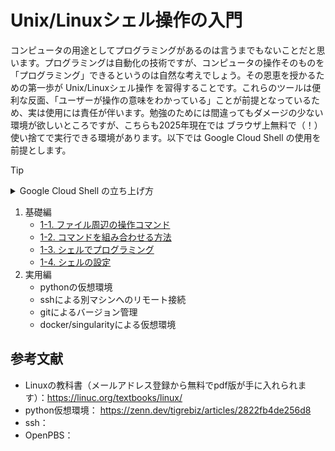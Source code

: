 
# Unix/Linuxシェル操作の入門

コンピュータの用途としてプログラミングがあるのは言うまでもないことだと思います。プログラミングは自動化の技術ですが、コンピュータの操作そのものを「プログラミング」できるというのは自然な考えでしょう。その恩恵を授かるための第一歩が Unix/Linuxシェル操作 を習得することです。これらのツールは便利な反面、「ユーザーが操作の意味をわかっている」ことが前提となっているため、実は使用には責任が伴います。勉強のためには間違ってもダメージの少ない環境が欲しいところですが、こちらも2025年現在では ブラウザ上無料で（！）使い捨てで実行できる環境があります。以下では Google Cloud Shell の使用を前提とします。

> [!TIP]
> <details>
> <summary>Google Cloud Shell の立ち上げ方</summary>
> 
> Google Cloud Shell は Googleアカウントから使えるUnix/Linuxシェルの環境です：
> - 無料でも使えます：https://cloud.google.com/shell/pricing?hl=ja
>
> 使うには基本的にGoogleアカウントにログインした状態でブラウザから適当なURLにアクセスするだけです。最初に動かす際は承認が必要です。使う際にはいくつかの選択肢があります：
> 1. エフェメラルモード：https://shell.cloud.google.com/?hl=fromcloudshell=true&show=terminal&pli=1&ephemeral=true
>       - セッションを切ると作った環境はすべて消去される「一時的（＝エフェメラル）な」モード
>       - 慣れないうちはこちらでやっておくと、何かを失敗しても起動しなおせばやり直せるので安心です
> 2. 通常モード：https://shell.cloud.google.com/?hl=fromcloudshell=true&show=terminal&pli=1
>       - セッションを切っても環境が保存されたままのモード（`$HOME` 領域以下 5GB まで使えるらしい）
>       - 120日間アクセスがない場合は `$HOME` 領域以下 は削除される（メール通知が来る）らしいです。
>       - 一度 エフェメラルモード で動かすと再度承認が求められる？
> </details>

1. 基礎編
    - [1-1. ファイル周辺の操作コマンド](section1/1-1.md)
    - [1-2. コマンドを組み合わせる方法](section1/1-2.md)
    - [1-3. シェルでプログラミング](section1/1-3.md)
    - [1-4. シェルの設定](section1/1-4.md)
2. 実用編
    - pythonの仮想環境
    - sshによる別マシンへのリモート接続
    - gitによるバージョン管理
    - docker/singularityによる仮想環境

## 参考文献

- Linuxの教科書（メールアドレス登録から無料でpdf版が手に入れられます）：https://linuc.org/textbooks/linux/
- python仮想環境： https://zenn.dev/tigrebiz/articles/2822fb4de256d8
- ssh：
- OpenPBS：